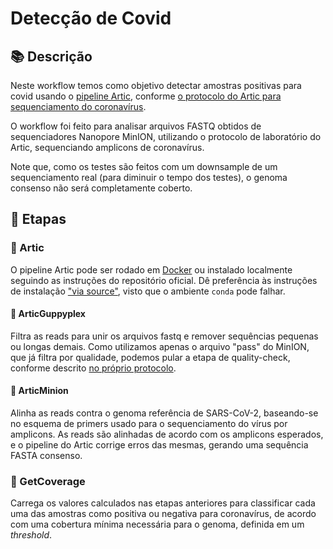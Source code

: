 # Detecção de Covid


## 📚 Descrição

Neste workflow temos como objetivo detectar amostras positivas para covid usando o [pipeline Artic](https://github.com/artic-network/fieldbioinformatics/), conforme [o protocolo do Artic para sequenciamento do coronavírus](https://artic.network/ncov-2019/ncov2019-bioinformatics-sop.html).

O workflow foi feito para analisar arquivos FASTQ obtidos de sequenciadores Nanopore MinION, utilizando o protocolo de laboratório do Artic, sequenciando amplicons de coronavírus.

Note que, como os testes são feitos com um downsample de um sequenciamento real (para diminuir o tempo dos testes), o genoma consenso não será completamente coberto.


## 🧰 Etapas

### 🧪 Artic

O pipeline Artic pode ser rodado em [Docker](https://quay.io/biocontainers/artic:1.2.1--py) ou instalado localmente seguindo as instruções do repositório oficial. Dê preferência às instruções de instalação ["via source"](https://quay.io/repository/biocontainers/artic?tag=1.2.1--py_0&tab=tags), visto que o ambiente `conda` pode falhar.

#### 🧪 ArticGuppyplex

Filtra as reads para unir os arquivos fastq e remover sequências pequenas ou longas demais. Como utilizamos apenas o arquivo "pass" do MinION, que já filtra por qualidade, podemos pular a etapa de quality-check, conforme descrito [no próprio protocolo](https://artic.network/ncov-2019/ncov2019-bioinformatics-sop.html).

#### 🧪 ArticMinion

Alinha as reads contra o genoma referência de SARS-CoV-2, baseando-se no esquema de primers usado para o sequenciamento do vírus por amplicons. As reads são alinhadas de acordo com os amplicons esperados, e o pipeline do Artic corrige erros das mesmas, gerando uma sequência FASTA consenso. 

### 🧪 GetCoverage

Carrega os valores calculados nas etapas anteriores para classificar cada uma das amostras como positiva ou negativa para coronavírus, de acordo com uma cobertura mínima necessária para o genoma, definida em um _threshold_.
